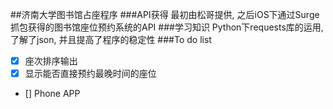 ##济南大学图书馆占座程序
###API获得
最初由松哥提供, 之后iOS下通过Surge抓包获得的图书馆座位预约系统的API
###学习知识
Python下requests库的运用, 了解了json, 并且提高了程序的稳定性
###To do list
- [x] 座次排序输出
- [x] 显示能否直接预约最晚时间的座位
- [] Phone APP